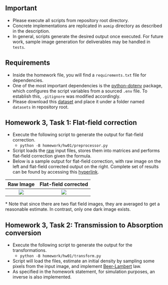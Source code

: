 ## Important
* Please execute all scripts from repository root directory.
* Concrete implementations are replicated in `aomip` directory as described in the description.
* In general, scripts generate the desired output once executed. For future work, sample image generation for deliverables may be handled in `tests`.

## Requirements
* Inside the homework file, you will find a `requirements.txt` file for dependencies.
* One of the most important dependencies is the [python-dotenv]("https://pypi.org/project/python-dotenv/") package, which configures the script variables from a sourced `.env` file. To establish this, `.gitignore` was modified accordingly.
* Please download this [dataset](https://zenodo.org/record/2688112#.ZFBTsOxByu4) and place it under a folder named `datasets` in repository root.

## Homework 3, Task 1: Flat-field correction
* Execute the following script to generate the output for flat-field correction.
    * `python -B homework/hw01/preprocessor.py`
* Script loads the [raw](https://gitlab.lrz.de/IP/teaching/applied-optimization-methods-for-inverse-problems/aomip-kaan-guney-keklikci/-/tree/main/homework/hw01/output/scan/raw) input files, stores them into matrices and performs flat-field correction given the formula. 
* Below is a sample output for flat-field correction, with raw image on the left and flat-field corrected output on the right. Complete set of results can be found by accessing this [hyperlink](https://gitlab.lrz.de/IP/teaching/applied-optimization-methods-for-inverse-problems/aomip-kaan-guney-keklikci/-/tree/main/homework/hw01/output/scan/flat_field_corrected).

Raw Image        |  Flat-field corrected
:-------------------------:|:-------------------------:
![](https://gitlab.lrz.de/IP/teaching/applied-optimization-methods-for-inverse-problems/aomip-kaan-guney-keklikci/-/tree/main/homework/hw01/output/scan/raw/0001.png)  |  ![](https://gitlab.lrz.de/IP/teaching/applied-optimization-methods-for-inverse-problems/aomip-kaan-guney-keklikci/-/tree/main/homework/hw01/output/scan/flat_field_corrected/0001.png)
</p>
* Note that since there are two flat field images, they are averaged to get a reasonable estimate. In contrast, only one dark image exists.

## Homework 3, Task 2: Transmission to Absorption conversion
* Execute the following script to generate the output for the transformations.
    * `python -B homework/hw01/transform.py`
* Script will load the files, estimate an initial density by sampling some pixels from the input image, and implement [Beer-Lambert](https://www.edinst.com/blog/the-beer-lambert-law/) law.
* As specified in the homework statement, for simulation purposes, an inverse is also implemented.



